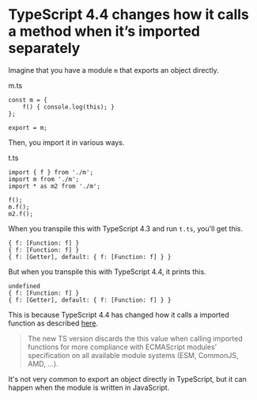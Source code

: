 # TypeScript 4.4 changes how it calls a method when it’s imported separately

Imagine that you have a module `m` that exports an object directly.

m.ts
```
const m = {
    f() { console.log(this); }
};

export = m;
```

Then, you import it in various ways.

t.ts
```
import { f } from './m';
import m from './m';
import * as m2 from './m';

f();
m.f();
m2.f();
```

When you transpile this with TypeScript 4.3 and run `t.ts`, you'll get this.

```
{ f: [Function: f] }
{ f: [Function: f] }
{ f: [Getter], default: { f: [Function: f] } }
```

But when you transpile this with TypeScript 4.4, it prints this.

```
undefined
{ f: [Function: f] }
{ f: [Getter], default: { f: [Function: f] } }
```

This is because TypeScript 4.4 has changed how it calls a imported function as described [here](https://levelup.gitconnected.com/features-in-the-new-typescript-release-e5ef6ebba750#10e5).

> The new TS version discards the this value when calling imported functions for more compliance with ECMAScript modules’ specification on all available module systems (ESM, CommonJS, AMD, ...).

It's not very common to export an object directly in TypeScript, but it can happen when the module is written in JavaScript.

